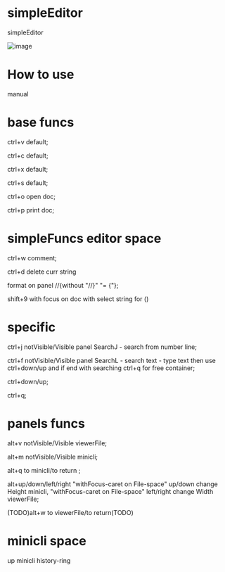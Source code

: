 # simpleEditor
simpleEditor

![image](https://github.com/user-attachments/assets/1a4000b6-d2f4-499b-a465-3d1ee8f43ea6)




# How to use
manual

# base funcs

ctrl+v default;

ctrl+c default;

ctrl+x default;

ctrl+s default;

ctrl+o open doc;

ctrl+p print doc;

# simpleFuncs editor space

ctrl+w comment;

ctrl+d delete curr string

format on panel //{without "//}" "= {"};

shift+9 with focus on doc with select string for ()



# specific

ctrl+j notVisible/Visible panel SearchJ - search from number line;

ctrl+f notVisible/Visible panel SearchL - search text - type text then use ctrl+down/up and if end with searching ctrl+q for free container;

ctrl+down/up;

ctrl+q;




# panels funcs

alt+v notVisible/Visible viewerFile;

alt+m notVisible/Visible minicli;

alt+q to minicli/to return ;

alt+up/down/left/right "withFocus-caret on File-space" up/down change Height minicli, "withFocus-caret on File-space" left/right change Width viewerFile;

(TODO)alt+w to viewerFile/to return(TODO)

# minicli space

up minicli history-ring
